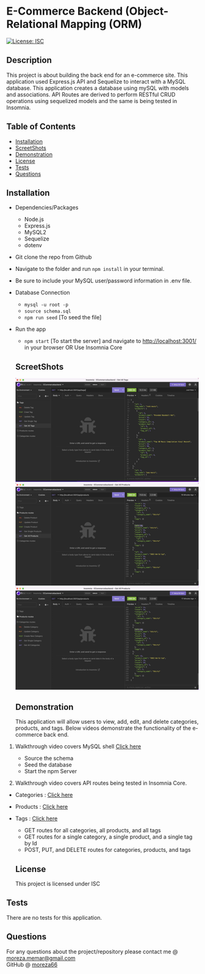 # E-Commerce Backend (Object-Relational Mapping (ORM)

[![License: ISC](https://img.shields.io/badge/License-ISC-blue.svg)](https://opensource.org/licenses/ISC)

## Description

This project is about building the back end for an e-commerce site. This application used Express.js API and Sequelize to interact with a MySQL database. This application creates a database using mySQL with models and associations. API Routes are derived to perform RESTful CRUD operations using sequelized models and the same is being tested in Insomnia.

## Table of Contents

- [Installation](#installation)
- [ScreetShots](#ScreenShots)
- [Demonstration](#Demonstration)
- [License](#license)
- [Tests](#tests)
- [Questions](#questions)

## Installation

- Dependencies/Packages
  - Node.js
  - Express.js
  - MySQL2
  - Sequelize
  - dotenv
- Git clone the repo from Github
- Navigate to the folder and run `npm install` in your terminal.
- Be sure to include your MySQL user/password information in .env file.
- Database Connection
  - `mysql -u root -p`
  - `source schema.sql`
  - `npm run seed` [To seed the file]
- Run the app

  - `npm start` [To start the server] and navigate to <http://localhost:3001/> in your browser OR Use Insomnia Core

  ## ScreetShots

  ![](./Assets/Images/Tag%20Route%20Pic.jpg)
  ![](./Assets/Images/Product%20Routes%20Pic.jpg)
  ![](./Assets/Images/Category%20Routes%20Pic.jpg)

  ## Demonstration

  This application will allow users to view, add, edit, and delete categories, products, and tags. Below videos demonstrate the functionality of the e-commerce back end.

1. Walkthrough video covers MySQL shell [Click here](https://drive.google.com/file/d/1jSVyuvTZGab8mSt78HyyLasmOV9S0cR3/view?usp=sharing)<br>

   - Source the schema <br>
   - Seed the database <br>
   - Start the npm Server

2. Walkthrough video covers API routes being tested in Insomnia Core.

- Categories : [Click here](https://drive.google.com/file/d/1TUBghIW3pE8Jye6t50kF33U0kzs4mqTK/view?usp=sharing)<br>
- Products : [Click here](https://drive.google.com/file/d/1YsJXXlATRk_Q_KfYsUsWnrLYV3aOyy_n/view?usp=sharing)<br>
- Tags : [Click here](https://drive.google.com/file/d/1UsyYfdT3S_7iPmvn0V4x5pKh0oRvla14/view?usp=sharing)<br>

  - GET routes for all categories, all products, and all tags <br>
  - GET routes for a single category, a single product, and a single tag by Id<br>
  - POST, PUT, and DELETE routes for categories, products, and tags

  ## License

  This project is licensed under ISC

## Tests

There are no tests for this application.

## Questions

For any questions about the project/repository please contact me @ [moreza.memar@gmail.com](mailto:moreza.memar@gmail.com) </br>
GitHub @ [moreza66](https://github.com/moreza66)
